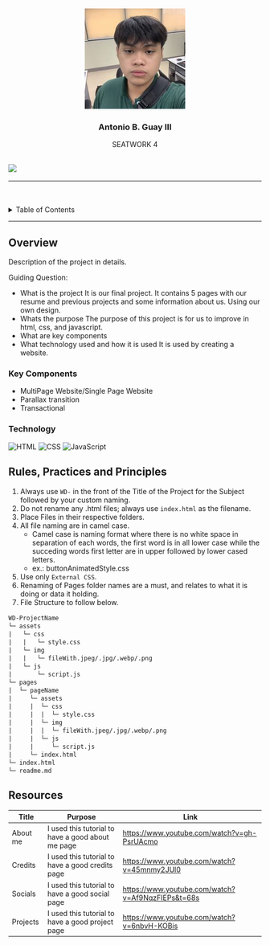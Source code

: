 <a name="readme-top">

<br/>

<br />
<div align="center">
  <a href="https://github.com/GUAY1414/">
  <!-- TODO: If you want to add logo or banner you can add it here -->
    <img src="./assets/img/dp.jpg" alt="Nyebe" width="200" height="200">
  </a>
<!-- TODO: Change Title to the name of the title of your Project -->
  <h3 align="center">Antonio B. Guay III</h3>
</div>
<!-- TODO: Make a short description -->
<div align="center">
  SEATWORK 4 
</div>

<br />

<!-- TODO: Change the zyx-0314 into your github username  -->
<!-- TODO: Change the WD-Template-Project into the same name of your folder -->
![](https://visit-counter.vercel.app/counter.png?page=GUAY1414/WD-SW4)

---

<br />
<br />

<!-- TODO: If you want to add more layers for your readme -->
<details>
  <summary>Table of Contents</summary>
  <ol>
    <li>
      <a href="#overview">Overview</a>
      <ol>
        <li>
          <a href="#key-components">Key Components</a>
        </li>
        <li>
          <a href="#technology">Technology</a>
        </li>
      </ol>
    </li>
    <li>
      <a href="#rule,-practices-and-principles">Rules, Practices and Principles</a>
    </li>
    <li>
      <a href="#resources">Resources</a>
    </li>
  </ol>
</details>

---

## Overview

<!-- TODO: To be changed -->
<!-- The following are just sample -->
Description of the project in details.

Guiding Question:
- What is the project
It is our final project. It contains 5 pages with our resume and previous projects and some information about us. Using our own design.
- Whats the purpose
The purpose of this project is for us to improve in html, css, and javascript.
- What are key components
- What technology used and how it is used
It is used by creating a website.

### Key Components
<!-- TODO: List of Key Components -->
<!-- The following are just sample -->
- MultiPage Website/Single Page Website
- Parallax transition
- Transactional

### Technology
<!-- TODO: List of Technology Used -->
![HTML](https://img.shields.io/badge/HTML-E34F26?style=for-the-badge&logo=html5&logoColor=white)
![CSS](https://img.shields.io/badge/CSS-1572B6?style=for-the-badge&logo=css3&logoColor=white)
![JavaScript](https://img.shields.io/badge/JavaScript-F7DF1E?style=for-the-badge&logo=javascript&logoColor=white)

## Rules, Practices and Principles
1. Always use `WD-` in the front of the Title of the Project for the Subject followed by your custom naming.
2. Do not rename any .html files; always use `index.html` as the filename.
3. Place Files in their respective folders.
4. All file naming are in camel case.
   - Camel case is naming format where there is no white space in separation of each words, the first word is in all lower case while the succeding words first letter are in upper followed by lower cased letters.
   - ex.: buttonAnimatedStyle.css
5. Use only `External CSS`.
6. Renaming of Pages folder names are a must, and relates to what it is doing or data it holding.
7. File Structure to follow below.

```
WD-ProjectName
└─ assets
|   └─ css
|   |   └─ style.css
|   └─ img
|   |   └─ fileWith.jpeg/.jpg/.webp/.png
|   └─ js
|       └─ script.js
└─ pages
|  └─ pageName
|     └─ assets
|     |  └─ css
|     |  |  └─ style.css
|     |  └─ img
|     |  |  └─ fileWith.jpeg/.jpg/.webp/.png
|     |  └─ js
|     |     └─ script.js
|     └─ index.html
└─ index.html
└─ readme.md
```

## Resources

<!-- TODO: Add References -->
| Title | Purpose | Link |
|-|-|-|
| About me |I used this tutorial to have a good about me page | https://www.youtube.com/watch?v=gh-PsrUAcmo |
| Credits |I used this tutorial to have a good credits page | https://www.youtube.com/watch?v=45mnmy2JUl0 |
| Socials |I used this tutorial to have a good social page | https://www.youtube.com/watch?v=Af9NqzFIEPs&t=68s |
| Projects |I used this tutorial to have a good project page | https://www.youtube.com/watch?v=6nbvH-KOBis |